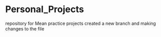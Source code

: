 # Personal_Projects
repository for Mean practice projects
created a new branch and making changes to the file
